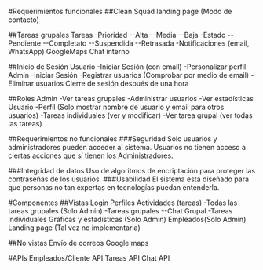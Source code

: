 #Requerimientos funcionales 
##Clean Squad 
landing page (Modo de contacto)

##Tareas grupales 
Tareas
-Prioridad
--Alta
--Media
--Baja
-Estado
--Pendiente
--Completato
--Suspendida
--Retrasada
-Notificaciones (email, WhatsApp)
GoogleMaps
Chat interno

##Inicio de Sesión
Usuario
-Iniciar Sesión (con email)
-Personalizar perfil
Admin
-Iniciar Sesión
-Registrar usuarios (Comprobar por medio de email)
-Eliminar usuarios
Cierre de sesión después de una hora

##Roles
Admin
-Ver tareas grupales 
-Administrar usuarios 
-Ver estadísticas
Usuario
-Perfil (Solo mostrar nombre de usuario y email para otros usuarios)
-Tareas individuales (ver y modificar)
-Ver tarea grupal (ver todas las tareas)

##Requerimientos no funcionales
###Seguridad
Solo usuarios y administradores pueden acceder al sistema.
Usuarios no tienen acceso a ciertas acciones que sí tienen los Administradores.

###Integridad de datos
Uso de algoritmos de encriptación para proteger las contraseñas de los usuarios.
###Usabilidad
El sistema está diseñado para que personas no tan expertas en tecnologías puedan entenderla.

#Componentes
##Vistas
Login
Perfiles 
Actividades (tareas)
-Todas las tareas grupales (Solo Admin)
-Tareas grupales 
--Chat Grupal
-Tareas individuales 
Gráficas y estadísticas (Solo Admin)
Empleados(Solo Admin)
Landing page (Tal vez no implementarla)

##No vistas 
Envío de correos
Google maps 

#APIs
Empleados/Cliente API
Tareas API
Chat API

